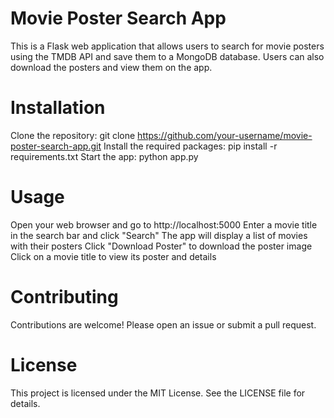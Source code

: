 # Movie Poster Search App

This is a Flask web application that allows users to search for movie posters using the TMDB API and save them to a MongoDB database. Users can also download the posters and view them on the app.

# Installation

Clone the repository: git clone https://github.com/your-username/movie-poster-search-app.git
Install the required packages: pip install -r requirements.txt
Start the app: python app.py

# Usage

Open your web browser and go to http://localhost:5000
Enter a movie title in the search bar and click "Search"
The app will display a list of movies with their posters
Click "Download Poster" to download the poster image
Click on a movie title to view its poster and details

# Contributing

Contributions are welcome! Please open an issue or submit a pull request.

# License

This project is licensed under the MIT License. See the LICENSE file for details.
